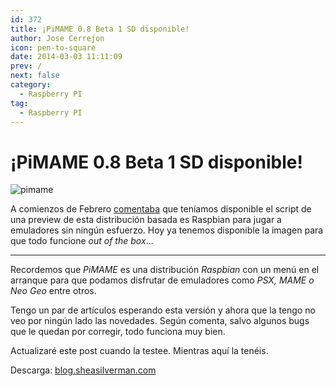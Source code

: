 ```yaml
---
id: 372
title: ¡PiMAME 0.8 Beta 1 SD disponible!
author: Jose Cerrejon
icon: pen-to-square
date: 2014-03-03 11:11:09
prev: /
next: false
category:
  - Raspberry PI
tag:
  - Raspberry PI
---
```


# ¡PiMAME 0.8 Beta 1 SD disponible!

![pimame](/images/mame.jpg)

A comienzos de Febrero [comentaba](/post.php?id=360) que teníamos disponible el script de una preview de esta distribución basada es Raspbian para jugar a emuladores sin ningún esfuerzo. Hoy ya tenemos disponible la imagen para que todo funcione *out of the box*…

- - -
Recordemos que *PiMAME* es una distribución *Raspbian* con un menú en el arranque para que podamos disfrutar de emuladores como *PSX, MAME o Neo Geo* entre otros.

Tengo un par de artículos esperando esta versión y ahora que la tengo no veo por ningún lado las novedades. Según comenta, salvo algunos bugs que le quedan por corregir, todo funciona muy bien.

Actualizaré este post cuando la testee. Mientras aquí la tenéis.

Descarga: [blog.sheasilverman.com](http://pimame.org/releases/latest.php)